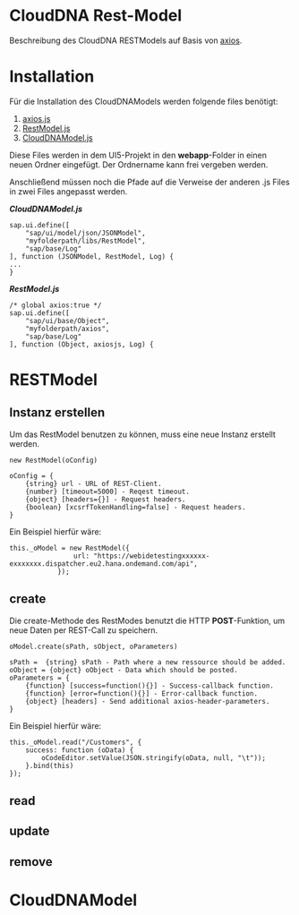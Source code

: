 # CloudDNA Rest-Model
Beschreibung des CloudDNA RESTModels auf Basis von [axios](https://github.com/axios/axios).

# Installation

Für die Installation des CloudDNAModels werden folgende files benötigt:

 1. [ axios.js](https://github.com/ksicgmbh/RestModel/blob/master/webapp/libs/axios.js)
 2. [RestModel.js](https://github.com/ksicgmbh/RestModel/blob/master/webapp/libs/RestModel.js)
 3. [CloudDNAModel.js](https://github.com/ksicgmbh/RestModel/blob/master/webapp/libs/CloudDNAModel.js)

Diese Files werden in dem UI5-Projekt in den **webapp**-Folder in einen neuen Ordner eingefügt. Der Ordnername kann frei vergeben werden.

Anschließend müssen noch die Pfade auf die Verweise der anderen .js Files in zwei Files angepasst werden.

***CloudDNAModel.js***

    sap.ui.define([
    	"sap/ui/model/json/JSONModel",
    	"myfolderpath/libs/RestModel",
    	"sap/base/Log"
    ], function (JSONModel, RestModel, Log) {
    ...
    }

***RestModel.js***

    /* global axios:true */
    sap.ui.define([
    	"sap/ui/base/Object",
    	"myfolderpath/axios",
    	"sap/base/Log"
    ], function (Object, axiosjs, Log) {

# RESTModel

## Instanz erstellen
Um das RestModel benutzen zu können, muss eine neue Instanz erstellt werden.

    new RestModel(oConfig)

    oConfig = {
	    {string} url - URL of REST-Client.
		{number} [timeout=5000] - Reqest timeout.
		{object} [headers={}] - Request headers.
		{boolean} [xcsrfTokenHandling=false] - Request headers.
    }

Ein Beispiel hierfür wäre:

    this._oModel = new RestModel({
    				url: "https://webidetestingxxxxxx-exxxxxxx.dispatcher.eu2.hana.ondemand.com/api",
    			});



## create
Die create-Methode des RestModes benutzt die HTTP **POST**-Funktion, um neue Daten per REST-Call zu speichern.


    oModel.create(sPath, sObject, oParameters)

    sPath =  {string} sPath - Path where a new ressource should be added.
    oObject = {object} oObject - Data which should be posted. 
    oParameters = {
	    {function} [success=function(){}] - Success-callback function.
		{function} [error=function(){}] - Error-callback function.
		{object} [headers] - Send additional axios-header-parameters.
    }

Ein Beispiel hierfür wäre:

    this._oModel.read("/Customers", {
		success: function (oData) {
			oCodeEditor.setValue(JSON.stringify(oData, null, "\t"));
		}.bind(this)
	});

## read

## update

## remove



# CloudDNAModel

